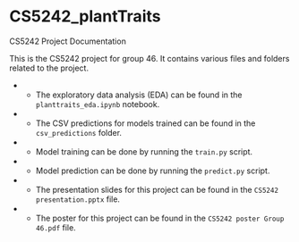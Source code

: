 # CS5242_plantTraits


 CS5242 Project Documentation
 
 This is the CS5242 project for group 46. It contains various files and folders related to the project.
 
 * - The exploratory data analysis (EDA) can be found in the `planttraits_eda.ipynb` notebook.
 * - The CSV predictions for models trained can be found in the `csv_predictions` folder.
 * - Model training can be done by running the `train.py` script.
 * - Model prediction can be done by running the `predict.py` script.
 * - The presentation slides for this project can be found in the `CS5242 presentation.pptx` file.
 * - The poster for this project can be found in the `CS5242 poster Group 46.pdf` file.

 
